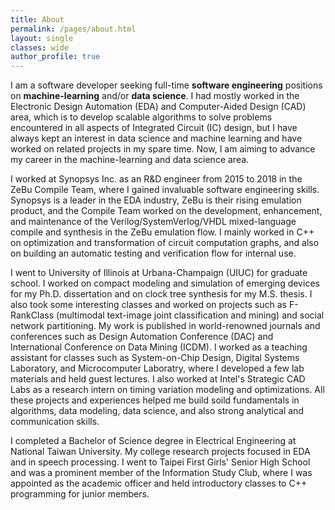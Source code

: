 ```yaml
---
title: About
permalink: /pages/about.html
layout: single
classes: wide
author_profile: true
---
```


I am a software developer seeking full-time **software engineering** positions on **machine-learning** and/or **data science**. I had mostly worked in the Electronic Design Automation (EDA) and Computer-Aided Design (CAD) area, which is to develop scalable algorithms to solve problems encountered in all aspects of Integrated Circuit (IC) design, but I have always kept an interest in data science and machine learning and have worked on related projects in my spare time. Now, I am aiming to advance my career in the machine-learning and data science area.

I worked at Synopsys Inc. as an R&D engineer from 2015 to 2018 in the ZeBu Compile Team, where I gained invaluable software engineering skills. Synopsys is a leader in the EDA industry, ZeBu is their rising emulation product, and the Compile Team worked on the development, enhancement, and maintenance of the Verilog/SystemVerlog/VHDL mixed-language compile and synthesis in the ZeBu emulation flow. I mainly worked in C++ on optimization and transformation of circuit computation graphs, and also on building an automatic testing and verification flow for internal use.

I went to University of Illinois at Urbana-Champaign (UIUC) for graduate school. I worked on compact modeling and simulation of emerging devices for my Ph.D. dissertation and on clock tree synthesis for my M.S. thesis. I also took some interesting classes and worked on projects such as F-RankClass (multimodal text-image joint classification and mining) and social network partitioning. My work is published in world-renowned journals and conferences such as Design Automation Conference (DAC) and International Conference on Data Mining (ICDM). I worked as a teaching assistant for classes such as System-on-Chip Design, Digital Systems Laboratory, and Microcomputer Laboratry, where I developed a few lab materials and held guest lectures. I also worked at Intel's Strategic CAD Labs as a research intern on timing variation modeling and optimizations. All these projects and experiences helped me build soild fundamentals in algorithms, data modeling, data science, and also strong analytical and communication skills.

I completed a Bachelor of Science degree in Electrical Engineering at National Taiwan University. My college research projects focused in EDA and in speech processing. I went to Taipei First Girls' Senior High School and was a prominent member of the Information Study Club, where I was appointed as the academic officer and held introductory classes to C++ programming for junior members. 